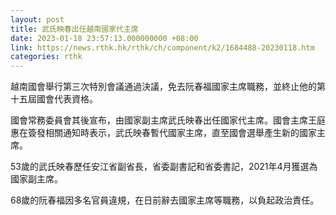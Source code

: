 ```yaml
---
layout: post
title: 武氏映春出任越南國家代主席
date: 2023-01-18 23:57:13.000000000 +08:00
link: https://news.rthk.hk/rthk/ch/component/k2/1684488-20230118.htm
categories: rthk
---
```


越南國會舉行第三次特別會議通過決議，免去阮春福國家主席職務，並終止他的第十五屆國會代表資格。

國會常務委員會其後宣布，由國家副主席武氏映春出任國家代主席。國會主席王庭惠在簽發相關通知時表示，武氏映春暫代國家主席，直至國會選舉產生新的國家主席。

53歲的武氏映春歷任安江省副省長，省委副書記和省委書記，2021年4月獲選為國家副主席。

68歲的阮春福因多名官員違規，在日前辭去國家主席等職務，以負起政治責任。
